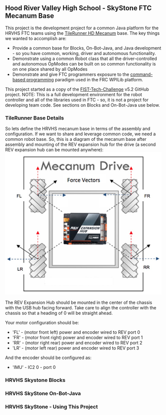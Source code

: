 ## Hood River Valley High School - SkyStone FTC Mecanum Base

This project is the development project for a common Java platform for the HRVHS FTC teams using the
[TileRunner HD Mecanum](https://github.com/FIRST-Tech-Challenge/SkyStone) base.  The key things we wanted to accomplish are:
* Provide a common base for Blocks, On-Bot-Java, and Java development - so you have common, working, driver and autonomous
  functionality.
* Demonstrate using a common Robot class that all the driver-controlled and autonomous OpModes can be built on so common
  functionality is on one place shared by all OpModes
* Demonstrate and give FTC programmers exposure to the
  [command-based programming](https://wpilib.screenstepslive.com/s/currentCS/m/java/c/88893) paradigm used in the
  FRC WPILib platform.
  
This project started as a copy of the [FIST-Tech-Challenge](https://github.com/FIRST-Tech-Challenge/SkyStone) v5.2 GitHub project.
NOTE: This is a full development environment for the robot controller and all of the libraries used in FTC - so, it is not a
project for developing team code. See sections on Blocks and On-Bot-Java use below.

### TileRunner Base Details

So lets define the HRVHS mecanum base in terms of the assembly and configuration. If we want to share and leverage common code,
we need a common robot base. So, this is a diagram of the mecanum base after assembly and mounting of the REV expansion hub for
the drive (a second REV expansion hub can be mounted anywhere):
![alt text](./Resources/HRVHS_Mecanum.jpg "Mecanum Base Layout and Configuration")

The REV Expansion Hub should be mounted in the center of the chassis with the USB hub facing forward. Take care to align
the controller with the chassis so that a heading of 0 will be straight ahead.

Your motor configuration should be:
* 'FL' - (motor front left) power and encoder wired to REV port 0
* 'FR' - (motor front right) power and encoder wired to REV port 1
* 'RR' - (motor right rear) power and encoder wired to REV port 2
* 'LR' - (motor left rear) power and encoder wired to REV port 3

And the encoder should be configured as:
* 'IMU' - IC2 0 - port 0


### HRVHS Skystone Blocks

### HRVHS SkyStone On-Bot-Java

### HRVHS SkyStone - Using This Project

